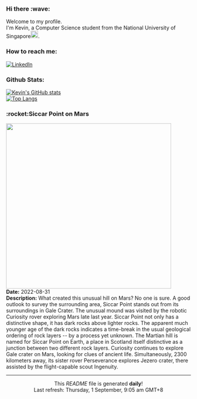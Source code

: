 <h3>Hi there :wave:</h3>

Welcome to my profile.   
I'm Kevin, a Computer Science student from the National University of Singapore<img src="https://img.icons8.com/color/96/000000/singapore-circular.png" width="20px"/>.</p>

<h3>How to reach me: </h3>
<a href="https://www.linkedin.com/in/kevin-foong/"><img alt="LinkedIn" src="https://img.shields.io/badge/linkedin-%230077B5.svg?&style=for-the-badge&logo=linkedin&logoColor=white" /></a> 

<h3>Github Stats: </h3> 

[![Kevin's GitHub stats](https://github-readme-stats.vercel.app/api?username=kevin9foong&theme=tokyonight)](https://github.com/anuraghazra/github-readme-stats) <br/>
[![Top Langs](https://github-readme-stats.vercel.app/api/top-langs/?username=kevin9foong&layout=compact&theme=tokyonight)](https://github.com/anuraghazra/github-readme-stats)

<h3>:rocket:Siccar Point on Mars</h3> 
<img width="450" src="https:&#x2F;&#x2F;apod.nasa.gov&#x2F;apod&#x2F;image&#x2F;2208&#x2F;SiccarPoint_CuriosityGill_7640.jpg" /><br/>
<b>Date:</b> 2022-08-31<br/>
<b>Description:</b> What created this unusual hill on Mars? No one is sure.  A good outlook to survey the surrounding area, Siccar Point stands out from its surroundings in Gale Crater. The unusual mound was visited by the robotic Curiosity rover exploring Mars late last year. Siccar Point not only has a distinctive shape, it has dark rocks above lighter rocks.  The apparent much younger age of the dark rocks indicates a time-break in the usual geological ordering of rock layers -- by a process yet unknown. The Martian hill is named for Siccar Point on Earth, a place in Scotland itself distinctive as a junction between two different rock layers.  Curiosity continues to explore Gale crater on Mars, looking for clues of ancient life. Simultaneously, 2300 kilometers away, its sister rover Perseverance explores Jezero crater, there assisted by the flight-capable scout Ingenuity.<br/>

------------
<p align="center">This <i>README</i> file is generated <b>daily</b>!</br>
Last refresh: Thursday, 1 September, 9:05 am GMT+8<br />